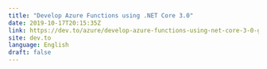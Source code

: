 ```yaml
---
title: "Develop Azure Functions using .NET Core 3.0"
date: 2019-10-17T20:15:35Z
link: https://dev.to/azure/develop-azure-functions-using-net-core-3-0-gcm?utm_medium=RSS&utm_source=news.12bit.vn
site: dev.to
language: English
draft: false
---
```

